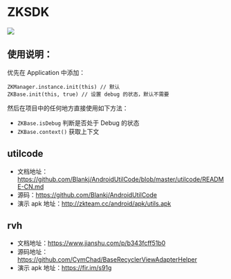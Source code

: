 # ZKSDK

[![](https://jitpack.io/v/ZhuoKeTeam/ZKSDK.svg)](https://jitpack.io/#ZhuoKeTeam/ZKSDK)


## 使用说明：

优先在 Application 中添加：

```
ZKManager.instance.init(this) // 默认
ZKBase.init(this, true) // 设置 debug 的状态，默认不需要
```

然后在项目中的任何地方直接使用如下方法：

- `ZKBase.isDebug`  判断是否处于 Debug 的状态
- `ZKBase.context()`  获取上下文


## utilcode

- 文档地址：https://github.com/Blankj/AndroidUtilCode/blob/master/utilcode/README-CN.md
- 源码：https://github.com/Blankj/AndroidUtilCode
- 演示 apk 地址：http://zkteam.cc/android/apk/utils.apk

## rvh

- 文档地址：https://www.jianshu.com/p/b343fcff51b0
- 源码地址：https://github.com/CymChad/BaseRecyclerViewAdapterHelper
- 演示 apk 地址：https://fir.im/s91g
